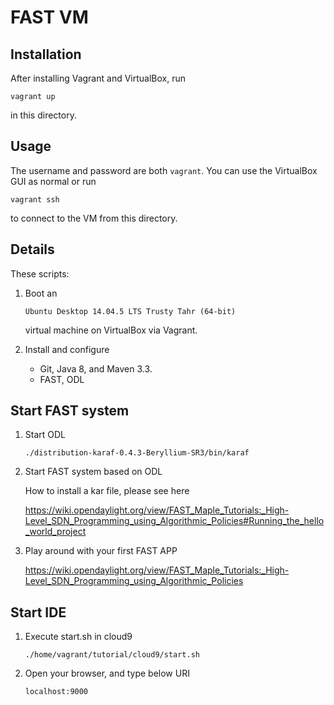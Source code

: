 # FAST VM

## Installation

After installing Vagrant and VirtualBox, run

```
vagrant up
```

in this directory.


## Usage

The username and password are both `vagrant`. You can use the VirtualBox GUI as normal or run

```
vagrant ssh
```

to connect to the VM from this directory.


## Details

These scripts:

1. Boot an

    ```
    Ubuntu Desktop 14.04.5 LTS Trusty Tahr (64-bit)
    ```

    virtual machine on VirtualBox via Vagrant.

2. Install and configure 
   - Git, Java 8, and Maven 3.3.
   - FAST, ODL

## Start FAST system

1. Start ODL
   
   ```
   ./distribution-karaf-0.4.3-Beryllium-SR3/bin/karaf
   ```

2. Start FAST system based on ODL
   
   How to install a kar file, please see here
   
   https://wiki.opendaylight.org/view/FAST_Maple_Tutorials:_High-Level_SDN_Programming_using_Algorithmic_Policies#Running_the_hello_world_project
   
3. Play around with your first FAST APP

    https://wiki.opendaylight.org/view/FAST_Maple_Tutorials:_High-Level_SDN_Programming_using_Algorithmic_Policies

## Start IDE

1. Execute start.sh in cloud9
   ```
   ./home/vagrant/tutorial/cloud9/start.sh
   ```

2. Open your browser, and type below URI
   ```
   localhost:9000
   ```

